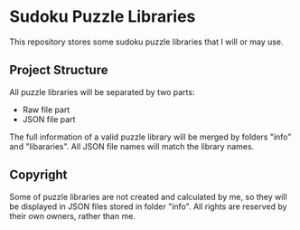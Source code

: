 # Sudoku Puzzle Libraries

This repository stores some sudoku puzzle libraries that I will or may use.

## Project Structure

All puzzle libraries will be separated by two parts:

* Raw file part
* JSON file part

The full information of a valid puzzle library will be merged by folders "info" and "libararies". All JSON file names will match the library names.

## Copyright

Some of puzzle libraries are not created and calculated by me, so they will be displayed in JSON files stored in folder "info". All rights are reserved by their own owners, rather than me.
